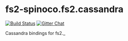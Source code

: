 # fs2-spinoco.fs2.cassandra

[![Build Status](https://travis-ci.org/Spinoco/fs2-cassandra.svg?branch=master)](https://travis-ci.org/Spinoco/fs2-cassandra)
[![Gitter Chat](https://badges.gitter.im/functional-streams-for-scala/fs2.svg)](https://gitter.im/fs2-cassandra/Lobby)

Cassandra bindings for fs2._
